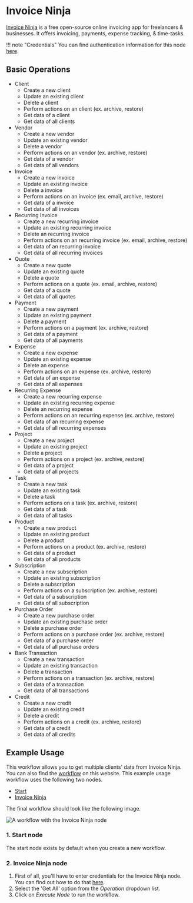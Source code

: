 # Invoice Ninja

[Invoice Ninja](https://www.invoiceninja.com/) is a free open-source online invoicing app for freelancers & businesses. It offers invoicing, payments, expense tracking, & time-tasks.

!!! note "Credentials"
    You can find authentication information for this node [here](/integrations/builtin/credentials/invoiceNinja/).


## Basic Operations

* Client
    * Create a new client
    * Update an existing client
    * Delete a client
    * Perform actions on an client (ex. archive, restore)
    * Get data of a client
    * Get data of all clients
* Vendor
    * Create a new vendor
    * Update an existing vendor
    * Delete a vendor
    * Perform actions on an vendor (ex. archive, restore)
    * Get data of a vendor
    * Get data of all vendors
* Invoice
    * Create a new invoice
    * Update an existing invoice
    * Delete a invoice
    * Perform actions on an invoice (ex. email, archive, restore)
    * Get data of a invoice
    * Get data of all invoices
* Recurring Invoice
    * Create a new recurring invoice
    * Update an existing recurring invoice
    * Delete an recurring invoice
    * Perform actions on an recurring invoice (ex. email, archive, restore)
    * Get data of an recurring invoice
    * Get data of all recurring invoices
* Quote
    * Create a new quote
    * Update an existing quote
    * Delete a quote
    * Perform actions on a quote (ex. email, archive, restore)
    * Get data of a quote
    * Get data of all quotes
* Payment
    * Create a new payment
    * Update an existing payment
    * Delete a payment
    * Perform actions on a payment (ex. archive, restore)
    * Get data of a payment
    * Get data of all payments
* Expense
    * Create a new expense
    * Update an existing expense
    * Delete an expense
    * Perform actions on an expense (ex. archive, restore)
    * Get data of an expense
    * Get data of all expenses
* Recurring Expense
    * Create a new recurring expense
    * Update an existing recurring expense
    * Delete an recurring expense
    * Perform actions on an recurring expense (ex. archive, restore)
    * Get data of an recurring expense
    * Get data of all recurring expenses
* Project
    * Create a new project
    * Update an existing project
    * Delete a project
    * Perform actions on a project (ex. archive, restore)
    * Get data of a project
    * Get data of all projects
* Task
    * Create a new task
    * Update an existing task
    * Delete a task
    * Perform actions on a task (ex. archive, restore)
    * Get data of a task
    * Get data of all tasks
* Product
    * Create a new product
    * Update an existing product
    * Delete a product
    * Perform actions on a product (ex. archive, restore)
    * Get data of a product
    * Get data of all products
* Subscription
    * Create a new subscription
    * Update an existing subscription
    * Delete a subscription
    * Perform actions on a subscription (ex. archive, restore)
    * Get data of a subscription
    * Get data of all subscription
* Purchase Order
    * Create a new purchase order
    * Update an existing purchase order
    * Delete a purchase order
    * Perform actions on a purchase order (ex. archive, restore)
    * Get data of a purchase order
    * Get data of all purchase orders
* Bank Transaction
    * Create a new transaction
    * Update an existing transaction
    * Delete a transaction
    * Perform actions on a transaction (ex. archive, restore)
    * Get data of a transaction
    * Get data of all transactions
* Credit
    * Create a new credit
    * Update an existing credit
    * Delete a credit
    * Perform actions on a credit (ex. archive, restore)
    * Get data of a credit
    * Get data of all credits

## Example Usage

This workflow allows you to get multiple clients' data from Invoice Ninja. You can also find the [workflow](https://n8n.io/workflows/534) on this website. This example usage workflow uses the following two nodes.

- [Start](/integrations/builtin/core-nodes/n8n-nodes-base.start/)
- [Invoice Ninja]()

The final workflow should look like the following image.

![A workflow with the Invoice Ninja node](/_images/integrations/builtin/app-nodes/invoiceninja/workflow.png)

### 1. Start node

The start node exists by default when you create a new workflow.

### 2. Invoice Ninja node

1. First of all, you'll have to enter credentials for the Invoice Ninja node. You can find out how to do that [here](/integrations/builtin/credentials/invoiceNinja/).
2. Select the 'Get All' option from the *Operation* dropdown list.
3. Click on *Execute Node* to run the workflow.
